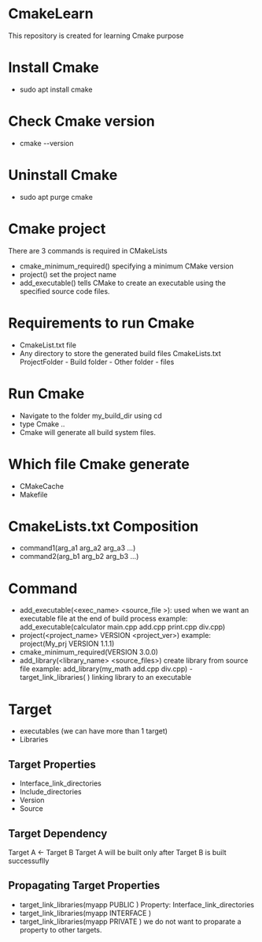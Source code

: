 # CmakeLearn
This repository is created for learning Cmake purpose
# Install Cmake
- sudo apt install cmake
# Check Cmake version
- cmake --version
# Uninstall Cmake
- sudo apt purge cmake
# Cmake project
There are 3 commands is required in CMakeLists
- cmake_minimum_required()  specifying a minimum CMake version 
- project() set the project name
- add_executable()  tells CMake to create an executable using the specified source code files.

# Requirements to run Cmake 
- CmakeList.txt file
- Any directory to store the generated build files
CmakeLists.txt
ProjectFolder - Build folder
              - Other folder - files
# Run Cmake
- Navigate to the folder my_build_dir using cd
- type Cmake ..
- Cmake will generate all build system files.
# Which file Cmake generate
- CMakeCache
- Makefile 
# CmakeLists.txt Composition
- command1(arg_a1 arg_a2 arg_a3 ...)
- command2(arg_b1 arg_b2 arg_b3 ...)
# Command 
- add_executable(<exec_name> <source_file >): used when we want an executable file at the end of build process
example:   
    add_executable(calculator main.cpp add.cpp print.cpp div.cpp)
- project(<project_name> VERSION <project_ver>)
example:
    project(My_prj VERSION 1.1.1)
- cmake_minimum_required(VERSION 3.0.0)
- add_library(<library_name> <source_files>) create library from source file
example:
    add_library(my_math add.cpp div.cpp)
-target_link_libraries(<executable> <lib1> <lib2>) linking library to an executable
# Target
- executables (we can have more than 1 target)
- Libraries
## Target Properties
- Interface_link_directories
- Include_directories
- Version
- Source
## Target Dependency
Target A <- Target B
Target A will be built only after Target B is built successuflly
## Propagating Target Properties
- target_link_libraries(myapp PUBLIC <item1><item2>)
    Property: Interface_link_directories
- target_link_libraries(myapp INTERFACE <item1><item2>)
- target_link_libraries(myapp PRIVATE <item1><item2>) we do not want to proparate a property to other targets.

